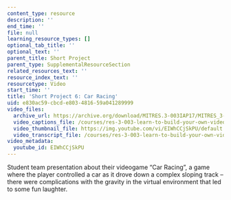 ```yaml
---
content_type: resource
description: ''
end_time: ''
file: null
learning_resource_types: []
optional_tab_title: ''
optional_text: ''
parent_title: Short Project
parent_type: SupplementalResourceSection
related_resources_text: ''
resource_index_text: ''
resourcetype: Video
start_time: ''
title: 'Short Project 6: Car Racing'
uid: e830ac59-cbcd-e803-4816-59a041289999
video_files:
  archive_url: https://archive.org/download/MITRES.3-003IAP17/MITRES_3-003IAP17_Short_Project_06_300k.mp4
  video_captions_file: /courses/res-3-003-learn-to-build-your-own-videogame-with-the-unity-game-engine-and-microsoft-kinect-january-iap-2017/ddab059d806c5354bb808df96fc51753_EIWhCCjSkPU.vtt
  video_thumbnail_file: https://img.youtube.com/vi/EIWhCCjSkPU/default.jpg
  video_transcript_file: /courses/res-3-003-learn-to-build-your-own-videogame-with-the-unity-game-engine-and-microsoft-kinect-january-iap-2017/6c07c476b39e36434f5e75aae22532ef_EIWhCCjSkPU.pdf
video_metadata:
  youtube_id: EIWhCCjSkPU
---
```


Student team presentation about their videogame “Car Racing”, a game where the player controlled a car as it drove down a complex sloping track – there were complications with the gravity in the virtual environment that led to some fun laughter.